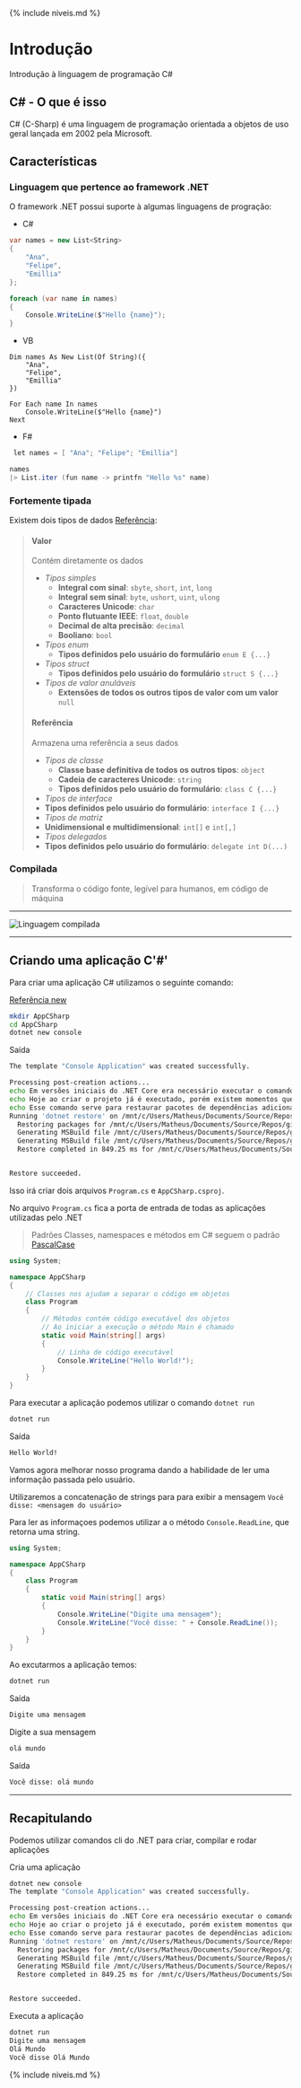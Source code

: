 {% include niveis.md %}

# Introdução

Introdução à linguagem de programação C#

## C# - O que é isso

C# (C-Sharp) é uma linguagem de programação orientada a objetos de uso geral lançada em 2002 pela Microsoft.

## Características

### Linguagem que pertence ao framework .NET

O framework .NET possui suporte à algumas linguagens de progração:

* C#

```csharp
var names = new List<String>
{
    "Ana",
    "Felipe",
    "Emillia"
};

foreach (var name in names)
{
    Console.WriteLine($"Hello {name}");
}
```

* VB

```VB
Dim names As New List(Of String)({
    "Ana",
    "Felipe",
    "Emillia"
})

For Each name In names
    Console.WriteLine($"Hello {name}")
Next
```

* F#

```csharp
 let names = [ "Ana"; "Felipe"; "Emillia"]

names
|> List.iter (fun name -> printfn "Hello %s" name)
```

### Fortemente tipada

Existem dois tipos de dados [Referência](https://docs.microsoft.com/pt-br/dotnet/csharp/tour-of-csharp/types-and-variables):

> #### Valor
> Contém diretamente os dados
> * *Tipos simples*
>   * **Integral com sinal**: `sbyte`, `short`, `int`, `long`
>   * **Integral sem sinal**: `byte`, `ushort`, `uint`, `ulong`
>   * **Caracteres Unicode**: `char`
>   * **Ponto flutuante IEEE**: `float`, `double`
>   * **Decimal de alta precisão**: `decimal`
>   * **Booliano**: `bool`
> * *Tipos enum*
>   * **Tipos definidos pelo usuário do formulário** `enum E {...}`
> * *Tipos struct*
>   * **Tipos definidos pelo usuário do formulário** `struct S {...}`
> * *Tipos de valor anuláveis*
>   * **Extensões de todos os outros tipos de valor com um valor** `null`
>
> #### Referência
> Armazena uma referência a seus dados
> * *Tipos de classe*
>   * **Classe base definitiva de todos os outros tipos**: `object`
>   * **Cadeia de caracteres Unicode**: `string`
>   * **Tipos definidos pelo usuário do formulário**: `class C {...}`
> * *Tipos de interface*
> * **Tipos definidos pelo usuário do formulário**: `interface I {...}`
> * *Tipos de matriz*
> * **Unidimensional e multidimensional**: `int[]` e `int[,]`
> * *Tipos delegados*
> * **Tipos definidos pelo usuário do formulário**: `delegate int D(...)`

### Compilada

> Transforma o código fonte, legível para humanos, em código de máquina

---

![Linguagem compilada](imagens/compilada.png)

---

## Criando uma aplicação C'#'

Para criar uma aplicação C# utilizamos o seguinte comando:

[Referência new](https://docs.microsoft.com/pt-br/dotnet/core/tools/dotnet-new?tabs=netcore2x)

```bash
mkdir AppCSharp
cd AppCSharp
dotnet new console
```

Saída

```bash
The template "Console Application" was created successfully.

Processing post-creation actions...
echo Em versões iniciais do .NET Core era necessário executar o comando `dotnet restore`
echo Hoje ao criar o projeto já é executado, porém existem momentos que é necessário executar o comando
echo Esse comando serve para restaurar pacotes de dependências adicionados ao projeto
Running 'dotnet restore' on /mnt/c/Users/Matheus/Documents/Source/Repos/git/curso-c-sharp/Nível 1/source/AppCSharp/AppCSharp.csproj...
  Restoring packages for /mnt/c/Users/Matheus/Documents/Source/Repos/git/curso-c-sharp/Nível 1/source/AppCSharp/AppCSharp.csproj...
  Generating MSBuild file /mnt/c/Users/Matheus/Documents/Source/Repos/git/curso-c-sharp/Nível 1/source/AppCSharp/obj/AppCSharp.csproj.nuget.g.props.
  Generating MSBuild file /mnt/c/Users/Matheus/Documents/Source/Repos/git/curso-c-sharp/Nível 1/source/AppCSharp/obj/AppCSharp.csproj.nuget.g.targets.
  Restore completed in 849.25 ms for /mnt/c/Users/Matheus/Documents/Source/Repos/git/curso-c-sharp/Nível 1/source/AppCSharp/AppCSharp.csproj.


Restore succeeded.
```

Isso irá criar dois arquivos `Program.cs` e `AppCSharp.csproj`.

No arquivo `Program.cs` fica a porta de entrada de todas as aplicações utilizadas pelo .NET


> Padrões
> Classes, namespaces e métodos em C# seguem o padrão [PascalCase](https://docs.microsoft.com/pt-br/dotnet/standard/design-guidelines/capitalization-conventions)

```csharp
using System;

namespace AppCSharp
{
    // Classes nos ajudam a separar o código em objetos
    class Program
    {
        // Métodos contém código executável dos objetos
        // Ao iniciar a execução o método Main é chamado
        static void Main(string[] args)
        {
            // Linha de código executável
            Console.WriteLine("Hello World!");
        }
    }
}
```

Para executar a aplicação podemos utilizar o comando `dotnet run`

```bash
dotnet run
```

Saída

```bash
Hello World!
```

Vamos agora melhorar nosso programa dando a habilidade de ler uma informação passada pelo usuário.

Utilizaremos a concatenação de strings para para exibir a mensagem `Você disse: <mensagem do usuário>`

Para ler as informaçoes podemos utilizar a o método `Console.ReadLine`, que retorna uma string.

```csharp
using System;

namespace AppCSharp
{
    class Program
    {
        static void Main(string[] args)
        {
            Console.WriteLine("Digite uma mensagem");
            Console.WriteLine("Você disse: " + Console.ReadLine());
        }
    }
}
```

Ao excutarmos a aplicação temos:

```bash
dotnet run
```

Saída

```bash
Digite uma mensagem
```

Digite a sua mensagem

```bash
olá mundo
```

Saída

```bash
Você disse: olá mundo
```

---

## Recapitulando

Podemos utilizar comandos cli do .NET para criar, compilar e rodar aplicações

Cria uma aplicação

```bash
dotnet new console
The template "Console Application" was created successfully.

Processing post-creation actions...
echo Em versões iniciais do .NET Core era necessário executar o comando `dotnet restore`
echo Hoje ao criar o projeto já é executado, porém existem momentos que é necessário executar o comando
echo Esse comando serve para restaurar pacotes de dependências adicionados ao projeto
Running 'dotnet restore' on /mnt/c/Users/Matheus/Documents/Source/Repos/git/curso-c-sharp/Nível 1/source/AppCSharp/AppCSharp.csproj...
  Restoring packages for /mnt/c/Users/Matheus/Documents/Source/Repos/git/curso-c-sharp/Nível 1/source/AppCSharp/AppCSharp.csproj...
  Generating MSBuild file /mnt/c/Users/Matheus/Documents/Source/Repos/git/curso-c-sharp/Nível 1/source/AppCSharp/obj/AppCSharp.csproj.nuget.g.props.
  Generating MSBuild file /mnt/c/Users/Matheus/Documents/Source/Repos/git/curso-c-sharp/Nível 1/source/AppCSharp/obj/AppCSharp.csproj.nuget.g.targets.
  Restore completed in 849.25 ms for /mnt/c/Users/Matheus/Documents/Source/Repos/git/curso-c-sharp/Nível 1/source/AppCSharp/AppCSharp.csproj.


Restore succeeded.
```

Executa a aplicação

```bash
dotnet run
Digite uma mensagem
Olá Mundo
Você disse Olá Mundo
```

{% include niveis.md %}
